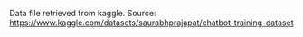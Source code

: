 Data file retrieved from kaggle.
Source: https://www.kaggle.com/datasets/saurabhprajapat/chatbot-training-dataset
